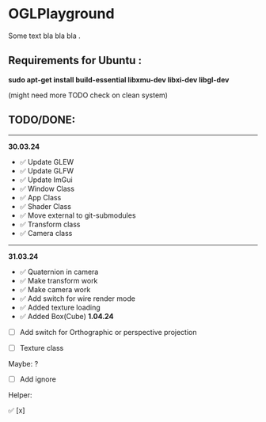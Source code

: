 # OGLPlayground

Some text bla bla bla .


## Requirements for Ubuntu :

**sudo apt-get install build-essential libxmu-dev libxi-dev libgl-dev**

(might need more TODO check on clean system)


## TODO/DONE:
** **
**30.03.24**
- ✅ Update GLEW 
- ✅ Update GLFW
- ✅ Update ImGui
- ✅ Window Class
- ✅ App Class
- ✅ Shader Class
- ✅ Move external to git-submodules
- ✅ Transform class
- ✅ Camera class
** **
**31.03.24**
- ✅ Quaternion in camera
- ✅ Make transform work 
- ✅ Make camera work
- ✅ Add switch for wire render mode
- ✅ Added texture loading 
- ✅ Added Box(Cube)
**1.04.24**
- [ ] Add switch for Orthographic or perspective projection
- [ ] Texture class


Maybe: ?
- [ ] Add ignore





Helper: 

✅
[x]